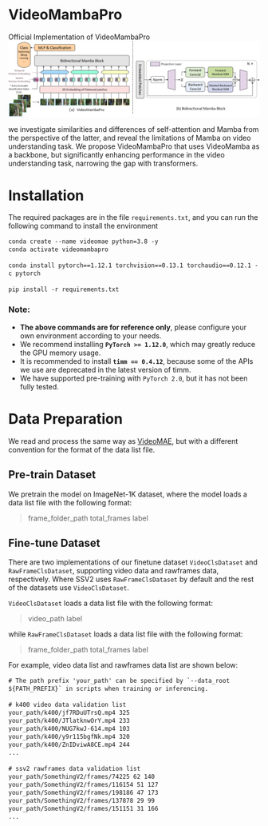 # VideoMambaPro
Official Implementation of VideoMambaPro
![flowchart](fig/fig1.png)

we investigate similarities and differences of self-attention and Mamba from the perspective of the latter, and reveal the limitations of Mamba on video understanding task. We propose VideoMambaPro that uses VideoMamba as a backbone, but significantly enhancing performance in the video understanding task, narrowing the gap with transformers. 

# Installation

The required packages are in the file `requirements.txt`, and you can run the following command to install the environment

```
conda create --name videomae python=3.8 -y
conda activate videomambapro

conda install pytorch==1.12.1 torchvision==0.13.1 torchaudio==0.12.1 -c pytorch

pip install -r requirements.txt
```

### Note:
- **The above commands are for reference only**, please configure your own environment according to your needs.
- We recommend installing **`PyTorch >= 1.12.0`**, which may greatly reduce the GPU memory usage.
- It is recommended to install **`timm == 0.4.12`**, because some of the APIs we use are deprecated in the latest version of timm.
- We have supported pre-training with `PyTorch 2.0`, but it has not been fully tested.


# Data Preparation
We read and process the same way as [VideoMAE](https://github.com/MCG-NJU/VideoMAE/blob/main/DATASET.md), but with a different convention for the format of the data list file. 


## Pre-train Dataset
We pretrain the model on ImageNet-1K dataset, where the model loads a data list file with the following format:
> frame_folder_path total_frames label

## Fine-tune Dataset
There are two implementations of our finetune dataset `VideoClsDataset` and `RawFrameClsDataset`, supporting video data and rawframes data, respectively. Where SSV2 uses `RawFrameClsDataset` by default and the rest of the datasets use `VideoClsDataset`.

`VideoClsDataset` loads a data list file with the following format:
> video_path label

while `RawFrameClsDataset` loads a data list file with the following format:
> frame_folder_path total_frames label

For example, video data list and rawframes data list are shown below:
```
# The path prefix 'your_path' can be specified by `--data_root ${PATH_PREFIX}` in scripts when training or inferencing.

# k400 video data validation list
your_path/k400/jf7RDuUTrsQ.mp4 325
your_path/k400/JTlatknwOrY.mp4 233
your_path/k400/NUG7kwJ-614.mp4 103
your_path/k400/y9r115bgfNk.mp4 320
your_path/k400/ZnIDviwA8CE.mp4 244
...

# ssv2 rawframes data validation list
your_path/SomethingV2/frames/74225 62 140
your_path/SomethingV2/frames/116154 51 127
your_path/SomethingV2/frames/198186 47 173
your_path/SomethingV2/frames/137878 29 99
your_path/SomethingV2/frames/151151 31 166
...
```
